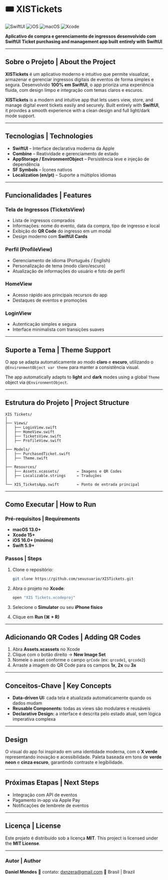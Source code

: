 # 🎟️ XISTickets

![SwiftUI](https://img.shields.io/badge/SwiftUI-5.9-blue?style=flat-square) ![iOS](https://img.shields.io/badge/iOS-16+-lightgrey?style=flat-square) ![macOS](https://img.shields.io/badge/macOS-13+-lightgrey?style=flat-square) ![Xcode](https://img.shields.io/badge/Xcode-15+-blue?style=flat-square)

**Aplicativo de compra e gerenciamento de ingressos desenvolvido com SwiftUI**
**Ticket purchasing and management app built entirely with SwiftUI**

---

## Sobre o Projeto | About the Project

**XISTickets** é um aplicativo moderno e intuitivo que permite visualizar, armazenar e gerenciar ingressos digitais de eventos de forma simples e segura.
Desenvolvido **100% em SwiftUI**, o app prioriza uma experiência fluida, com design limpo e integração com temas claros e escuros.

**XISTickets** is a modern and intuitive app that lets users view, store, and manage digital event tickets easily and securely.
Built entirely with **SwiftUI**, it provides a smooth experience with a clean design and full light/dark mode support.

---

## Tecnologias | Technologies

* **SwiftUI** – Interface declarativa moderna da Apple
* **Combine** – Reatividade e gerenciamento de estado
* **AppStorage / EnvironmentObject** – Persistência leve e injeção de dependência
* **SF Symbols** – Ícones nativos
* **Localization (en/pt)** – Suporte a múltiplos idiomas

---

## Funcionalidades | Features

### Tela de Ingressos (TicketsView)

* Lista de ingressos comprados
* Informações: nome do evento, data da compra, tipo de ingresso e local
* Exibição do **QR Code** do ingresso em um modal
* Design moderno com **SwiftUI Cards**

### Perfil (ProfileView)

* Gerenciamento de idioma (Português / English)
* Personalização de tema (modo claro/escuro)
* Atualização de informações do usuário e foto de perfil

### HomeView

* Acesso rápido aos principais recursos do app
* Destaques de eventos e promoções

### LoginView

* Autenticação simples e segura
* Interface minimalista com transições suaves

---

## Suporte a Tema | Theme Support

O app se adapta automaticamente ao modo **claro** e **escuro**, utilizando o `@EnvironmentObject var theme` para manter a consistência visual.

The app automatically adapts to **light** and **dark** modes using a global `Theme` object via `@EnvironmentObject`.

---

## Estrutura do Projeto | Project Structure

```
XIS Tickets/
│
├── Views/
│   ├── LoginView.swift
│   ├── HomeView.swift
│   ├── TicketsView.swift
│   ├── ProfileView.swift
│
├── Models/
│   ├── PurchasedTicket.swift
│   ├── Theme.swift
│
├── Resources/
│   ├── Assets.xcassets/        ← Imagens e QR Codes
│   ├── Localizable.strings     ← Traduções
│
└── XIS_TicketsApp.swift        ← Ponto de entrada principal
```

---

## Como Executar | How to Run

### Pré-requisitos | Requirements

* **macOS 13.0+**
* **Xcode 15+**
* **iOS 16.0+ (mínimo)**
* **Swift 5.9+**

### Passos | Steps

1. Clone o repositório:

   ```bash
   git clone https://github.com/seuusuario/XISTickets.git
   ```
2. Abra o projeto no **Xcode**:

   ```bash
   open "XIS Tickets.xcodeproj"
   ```
3. Selecione o **Simulator** ou seu **iPhone físico**
4. Clique em **Run (⌘ + R)**

---

## Adicionando QR Codes | Adding QR Codes

1. Abra **Assets.xcassets** no Xcode
2. Clique com o botão direito → **New Image Set**
3. Nomeie o asset conforme o campo `qrCode` (ex: `qrcode1`, `qrcode2`)
4. Arraste a imagem do QR Code para os campos **1x**, **2x** ou **3x**

---

## Conceitos-Chave | Key Concepts

* **Data-driven UI:** cada tela é atualizada automaticamente quando os dados mudam
* **Reusable Components:** todas as views são modulares e reusáveis
* **Declarative Design:** a interface é descrita pelo estado atual, sem lógica imperativa complexa

---

## Design

O visual do app foi inspirado em uma identidade moderna, com o **X verde** representando inovação e acessibilidade.
Paleta baseada em tons de **verde neon** e **cinza escuro**, garantindo contraste e legibilidade.

---

## Próximas Etapas | Next Steps

* Integração com API de eventos
* Pagamento in-app via Apple Pay
* Notificações de lembrete de eventos

---

## Licença | License

Este projeto é distribuído sob a licença **MIT**.
This project is licensed under the **MIT License**.

---

### Autor | Author

**Daniel Mendes**
📧 contato: [dxnzera@gmail.com](mailto:dxnzera@gmail.com)
📍 Brasil | Brazil
